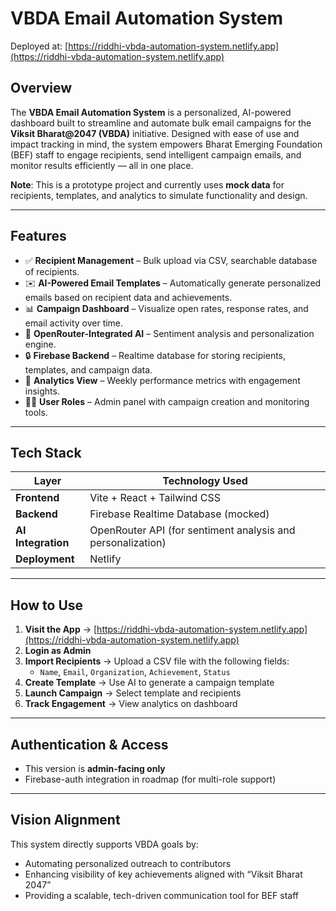 #  VBDA Email Automation System

Deployed at: [https://riddhi-vbda-automation-system.netlify.app](https://riddhi-vbda-automation-system.netlify.app)

## Overview

The **VBDA Email Automation System** is a personalized, AI-powered dashboard built to streamline and automate bulk email campaigns for the **Viksit Bharat@2047 (VBDA)** initiative. Designed with ease of use and impact tracking in mind, the system empowers Bharat Emerging Foundation (BEF) staff to engage recipients, send intelligent campaign emails, and monitor results efficiently — all in one place.

 **Note**: This is a prototype project and currently uses **mock data** for recipients, templates, and analytics to simulate functionality and design.

---

##  Features

- ✅ **Recipient Management** – Bulk upload via CSV, searchable database of recipients.
- ✉️ **AI-Powered Email Templates** – Automatically generate personalized emails based on recipient data and achievements.
- 📊 **Campaign Dashboard** – Visualize open rates, response rates, and email activity over time.
- 🧠 **OpenRouter-Integrated AI** – Sentiment analysis and personalization engine.
- 🔒 **Firebase Backend** – Realtime database for storing recipients, templates, and campaign data.
- 📂 **Analytics View** – Weekly performance metrics with engagement insights.
- 🧑‍💼 **User Roles** – Admin panel with campaign creation and monitoring tools.

---

## Tech Stack

| Layer              | Technology Used                        |
|--------------------|----------------------------------------|
| **Frontend**        | Vite + React + Tailwind CSS            |
| **Backend**         | Firebase Realtime Database (mocked)    |
| **AI Integration**  | OpenRouter API (for sentiment analysis and personalization) |
| **Deployment**      | Netlify                                |

---

##  How to Use

1. **Visit the App** → [https://riddhi-vbda-automation-system.netlify.app](https://riddhi-vbda-automation-system.netlify.app)
2. **Login as Admin**
3. **Import Recipients** → Upload a CSV file with the following fields:
   - `Name`, `Email`, `Organization`, `Achievement`, `Status`
4. **Create Template** → Use AI to generate a campaign template
5. **Launch Campaign** → Select template and recipients
6. **Track Engagement** → View analytics on dashboard

---

## Authentication & Access

- This version is **admin-facing only**
- Firebase-auth integration in roadmap (for multi-role support)

---

## Vision Alignment

This system directly supports VBDA goals by:
- Automating personalized outreach to contributors
- Enhancing visibility of key achievements aligned with “Viksit Bharat 2047”
- Providing a scalable, tech-driven communication tool for BEF staff
